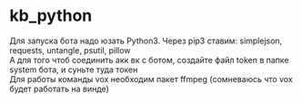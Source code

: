 # kb_python
Для запуска бота надо юзать Python3. Через pip3 ставим:
simplejson, requests, untangle, psutil, pillow<br>
А для того чтоб соединить акк вк с ботом, создайте файл token в папке system бота, и суньте туда токен<br>
Для работы команды vox необходим пакет ffmpeg (сомневаюсь что vox будет работать на винде)

